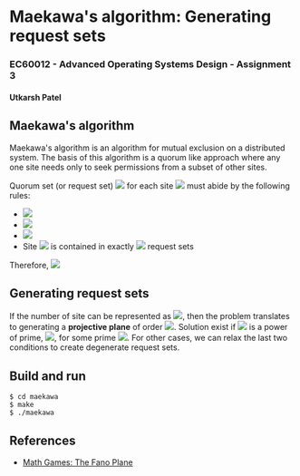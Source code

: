 # Maekawa's algorithm: Generating request sets

### EC60012 - Advanced Operating Systems Design - Assignment 3

#### Utkarsh Patel

## Maekawa's algorithm

Maekawa's algorithm is an algorithm for mutual exclusion on a distributed system. The basis of this algorithm is a quorum like approach where any one site needs only to seek permissions from a subset of other sites.

Quorum set (or request set) <img src="https://latex.codecogs.com/svg.latex?R_i" /> for each site <img src="https://latex.codecogs.com/svg.latex?S_i" /> must abide by the following rules:
- <img src="https://latex.codecogs.com/svg.latex?\forall%20i%20\forall%20j,%20R_i%20\cap%20R_j%20=%20\O" />
- <img src="https://latex.codecogs.com/svg.latex?\forall%20i,%20S_i%20\in%20R_i" />
- <img src="https://latex.codecogs.com/svg.latex?\forall%20i,%20|%20R_i%20|%20=%20K" />
- Site <img src="https://latex.codecogs.com/svg.latex?S_i" /> is contained in exactly <img src="https://latex.codecogs.com/svg.latex?K" /> request sets

Therefore, <img src="https://latex.codecogs.com/svg.latex?\forall%20i,%20|%20R_i%20|%20\geq%20\sqrt{N%20-%201}" />

## Generating request sets

If the number of site can be represented as <img src="https://latex.codecogs.com/svg.latex?N%20=%20K(K%20-%201)%20+%201" />, then the problem translates to generating a **projective plane** of order <img src="https://latex.codecogs.com/svg.latex?K-1"/>. Solution exist if <img src="https://latex.codecogs.com/svg.latex?K-1"/> is a power of prime, <img src="https://latex.codecogs.com/svg.latex?p^m"/>, for some prime <img src="https://latex.codecogs.com/svg.latex?p"/>. For other cases, we can relax the last two conditions to create degenerate request sets.

## Build and run
```shell
$ cd maekawa
$ make
$ ./maekawa
```

## References
- [Math Games: The Fano Plane](http://www.mathpuzzle.com/MAA/47-Fano/mathgames_05_30_06.html)

